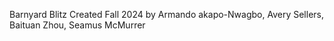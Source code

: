 Barnyard Blitz 
Created Fall 2024 by
Armando akapo-Nwagbo, Avery Sellers, Baituan Zhou, Seamus McMurrer
